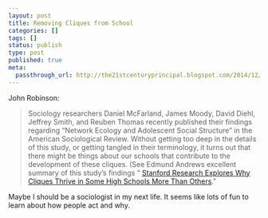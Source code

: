 ```yaml
---
layout: post
title: Removing Cliques from School
categories: []
tags: []
status: publish
type: post
published: true
meta:
  passthrough_url: http://the21stcenturyprincipal.blogspot.com/2014/12/cliques-in-high-school-and-what-we-can.html
---
```


John Robinson:


>Sociology researchers Daniel McFarland, James Moody, David Diehl, Jeffrey Smith, and Reuben Thomas recently published their findings regarding “Network Ecology and Adolescent Social Structure” in the American Sociological Review. Without getting too deep in the details of this study, or getting tangled in their terminology, it turns out that there might be things about our schools that contribute to the development of these cliques. (See Edmund Andrews excellent summary of this study’s findings “
[Stanford Research Explores Why Cliques Thrive in Some High Schools More Than Others](http://news.stanford.edu/news/2014/november/cliques-high-school-110514.html)."



Maybe I should be a sociologist in my next life. It seems like lots of fun to learn about how people act and why.
